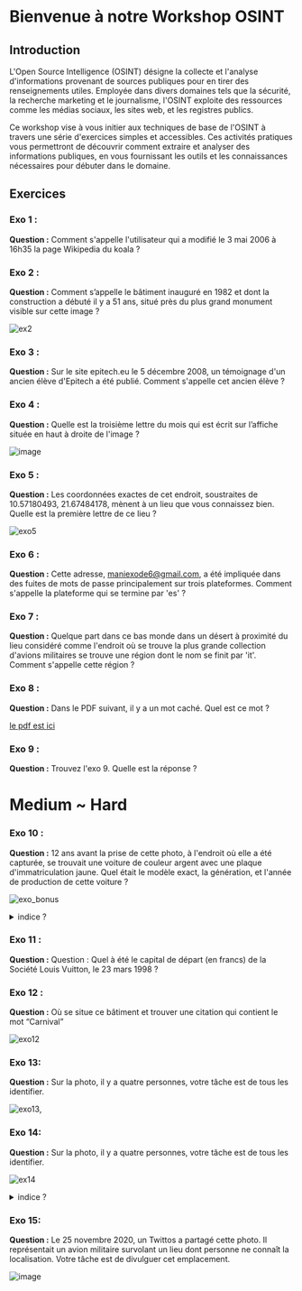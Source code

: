 # Bienvenue à notre Workshop OSINT

## Introduction
L'Open Source Intelligence (OSINT) désigne la collecte et l'analyse d'informations provenant de sources publiques pour en tirer des renseignements utiles. Employée dans divers domaines tels que la sécurité, la recherche marketing et le journalisme, l'OSINT exploite des ressources comme les médias sociaux, les sites web, et les registres publics.

Ce workshop vise à vous initier aux techniques de base de l'OSINT à travers une série d'exercices simples et accessibles. Ces activités pratiques vous permettront de découvrir comment extraire et analyser des informations publiques, en vous fournissant les outils et les connaissances nécessaires pour débuter dans le domaine.

## Exercices

### Exo 1 :
**Question :** Comment s'appelle l'utilisateur qui a modifié le 3 mai 2006 à 16h35 la page Wikipedia du koala ?

### Exo 2 :
**Question :** Comment s’appelle le bâtiment inauguré en 1982 et dont la construction a débuté il y a 51 ans, situé près du plus grand monument visible sur cette image ?

![ex2](https://cdn.discordapp.com/attachments/1233126790113923132/1239676378614468750/osintexercise002.png?ex=6643ca18&is=66427898&hm=1bcfeb7d2154ebe68b45dbf19a837c775cdd66aaa205a1d354569785db797b38&)


### Exo 3 :
**Question :** Sur le site epitech.eu le 5 décembre 2008, un témoignage d'un ancien élève d'Epitech a été publié. Comment s'appelle cet ancien élève ?

### Exo 4 :
**Question :** Quelle est la troisième lettre du mois qui est écrit sur l’affiche située en haut à droite de l'image ?

![image](https://github.com/ZelGel/Open-source-intelligence/assets/103312221/0a3282a3-941b-4b5a-ab59-4da359e3204f)

### Exo 5 :
**Question :** Les coordonnées exactes de cet endroit, soustraites de 10.57180493, 21.67484178, mènent à un lieu que vous connaissez bien. Quelle est la première lettre de ce lieu ?

![exo5](https://github.com/ZelGel/Open-source-intelligence/assets/103312221/32ee6953-79d4-4bb8-b0f4-b08f325984a1)

### Exo 6 :
**Question :** Cette adresse, maniexode6@gmail.com, a été impliquée dans des fuites de mots de passe principalement sur trois plateformes. Comment s'appelle la plateforme qui se termine par 'es' ?

### Exo 7 : 
**Question :** Quelque part dans ce bas monde dans un désert à proximité du lieu considéré comme l'endroit où se trouve la plus grande collection d'avions militaires se trouve une région dont le nom se finit par 'it'. Comment s'appelle cette région ?

### Exo 8 :
**Question :** Dans le PDF suivant, il y a un mot caché. Quel est ce mot ?

[le pdf est ici](https://cdn.discordapp.com/attachments/1233126790113923132/1239697199236120716/L_Histoire_de_Moustache_Longue.pdf?ex=6655a9bc&is=6654583c&hm=668d634f026540e445c17eb38214f961c839d67f91bb7f0bda80931282977e1c&)

### Exo 9 :
**Question :** Trouvez l'exo 9. Quelle est la réponse ?

# Medium ~ Hard
### Exo 10 :
**Question :** 12 ans avant la prise de cette photo, à l'endroit où elle a été capturée, se trouvait une voiture de couleur argent avec une plaque d'immatriculation jaune. Quel était le modèle exact, la génération, et l'année de production de cette voiture ?

![exo_bonus](https://github.com/ZelGel/Open-source-intelligence/assets/103312221/1f450024-6722-4684-8a67-58e771bfeba8)
<details>
  <summary> indice ?</summary>
  fotoforensics
</details>

### Exo 11 :
**Question :** Question : Quel à été le capital de départ (en francs) de la Société Louis Vuitton, le 23 mars 1998 ?

### Exo 12 :
**Question :** Où se situe ce bâtiment et trouver une citation qui contient le mot “Carnival”

![exo12](https://github.com/ZelGel/Open-source-intelligence/assets/103312221/6a4fcfb0-3f12-40bb-83ec-cea893e878b8)

### Exo 13:
**Question :** Sur la photo, il y a quatre personnes, votre tâche est de tous les identifier.

![exo13,](https://www.youtube.com/watch?v=5iihkxAwYig)


### Exo 14:
**Question :** Sur la photo, il y a quatre personnes, votre tâche est de tous les identifier.

![ex14](https://github.com/ZelGel/Open-source-intelligence/assets/103312221/194f25a7-e0af-4483-b6c0-e93543a1ac51)
<details>
  <summary> indice ?</summary>
  tineye & yandex
</details>

### Exo 15:
**Question :** Le 25 novembre 2020, un Twittos a partagé cette photo. Il représentait un avion militaire survolant un lieu dont personne ne connaît la localisation.
Votre tâche est de divulguer cet emplacement.

![image](https://github.com/ZelGel/Open-source-intelligence/assets/103312221/209ce522-d477-4465-800e-8687ec36efa7)

